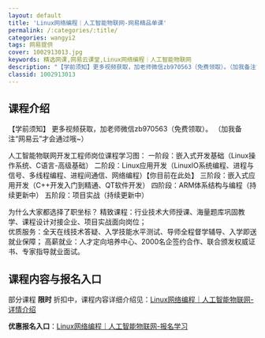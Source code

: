 ```yaml
---
layout: default
title: 'Linux网络编程｜人工智能物联网-网易精品单课'
permalink: /:categories/:title/
categories: wangyi2
tags: 网易提供
cover: 1002913013.jpg
keywords: 精选网课,网易云课堂,Linux网络编程｜人工智能物联网
description: "【学前须知】更多视频获取，加老师微信zb970563（免费领取）。（加我备注“网易云”才会通过哦~）人工智能物联网开发工程师岗位课程学习图：一阶段：嵌入式开发基础（Linux操作系统、C语言"
classid: 1002913013
---
```


## 课程介绍

【学前须知】
更多视频获取，加老师微信zb970563（免费领取）。
（加我备注“网易云”才会通过哦~）

人工智能物联网开发工程师岗位课程学习图：
一阶段：嵌入式开发基础（Linux操作系统、C语言-高级基础）
二阶段：Linux应用开发（LinuxIO系统编程、进程与信号、多线程编程、进程间通信、网络编程）【你目前在此处】
三阶段：嵌入式应用开发（C++开发入门到精通、QT软件开发）
四阶段：ARM体系结构与编程（持续更新中）
五阶段：项目实战（持续更新中）

为什么大家都选择了职坐标？
精致课程：行业技术大师授课、海量题库巩固教学、课程设计对接企业、项目实战面向岗位；         
优质服务：全天在线技术答疑、入学技能水平测试、导师全程督学辅导、入学即送就业保障； 
高薪就业：人才定向培养中心、2000名企签约合作、联合颁发权威证书、专家指导就业面试。

## 课程内容与报名入口

部分课程 **限时** 折扣中，课程内容详细介绍见：[Linux网络编程｜人工智能物联网-详情介绍](https://study.163.com/course/introduction/1002913013.htm?share=1&shareId=1025206652&utm_campaign=share&utm_medium=iphoneShare&utm_source=&utm_u=1025206652)

**优惠报名入口**：[Linux网络编程｜人工智能物联网-报名学习](https://study.163.com/course/introduction/1002913013.htm?share=1&shareId=1025206652&utm_campaign=share&utm_medium=iphoneShare&utm_source=&utm_u=1025206652)

